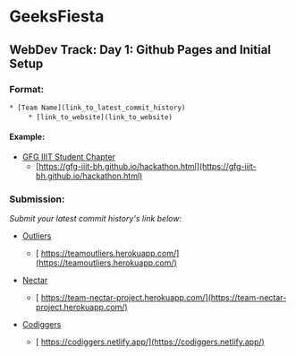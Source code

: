 # GeeksFiesta
## WebDev Track: Day 1: Github Pages and Initial Setup

### Format:
`* [Team Name](link_to_latest_commit_history)` <br>
&nbsp;&nbsp;&nbsp;&nbsp; `  * [link_to_website](link_to_website)`


#### Example:
* [GFG IIIT Student Chapter](https://github.com/GfG-IIIT-Bh/GeeksFiesta-WebdevTrack/commit/d02e669d851b1db8c4736c65e153aed946cb66d9)
  * [https://gfg-iiit-bh.github.io/hackathon.html](https://gfg-iiit-bh.github.io/hackathon.html)

### Submission:
*Submit your latest commit history's link below:*
* [Outliers](https://github.com/abhinav-exp/Outliers/commit/a0c87c0e94c5482726d722ef233bd55188910d22)
  * [ https://teamoutliers.herokuapp.com/](https://teamoutliers.herokuapp.com/)

* [Nectar](https://github.com/musaib-js/hackathon/commit/23c1f223efa7085910639a119f08b77d2a5754ee)
  * [ https://team-nectar-project.herokuapp.com/](https://team-nectar-project.herokuapp.com/)

* [Codiggers]()
  * [ https://codiggers.netlify.app/](https://codiggers.netlify.app/)
